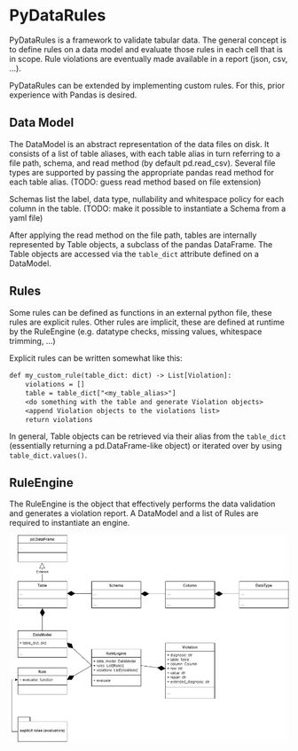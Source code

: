 # PyDataRules

PyDataRules is a framework to validate tabular data. The general concept is to define rules on a data model and evaluate those rules in each cell that is in scope. Rule violations are eventually made available in a report (json, csv, ...).

PyDataRules can be extended by implementing custom rules. For this, prior experience with Pandas is desired.

## Data Model

The DataModel is an abstract representation of the data files on disk. It consists of a list of table aliases, with each table alias in turn referring to a file path, schema, and read method (by default pd.read_csv). Several file types are supported by passing the appropriate pandas read method for each table alias. (TODO: guess read method based on file extension)

Schemas list the label, data type, nullability and whitespace policy for each column in the table. (TODO: make it possible to instantiate a Schema from a yaml file)

After applying the read method on the file path, tables are internally represented by Table objects, a subclass of the pandas DataFrame. The Table objects are accessed via the `table_dict` attribute defined on a DataModel.

## Rules
Some rules can be defined as functions in an external python file, these rules are explicit rules. Other rules are implicit, these are defined at runtime by the RuleEngine (e.g. datatype checks, missing values, whitespace trimming, ...)

Explicit rules can be written somewhat like this:

```{python}
def my_custom_rule(table_dict: dict) -> List[Violation]:
    violations = []
    table = table_dict["<my_table_alias>"]
    <do something with the table and generate Violation objects>
    <append Violation objects to the violations list>
    return violations
```

In general, Table objects can be retrieved via their alias from the `table_dict` (essentially returning a pd.DataFrame-like object) or iterated over by using `table_dict.values()`.


## RuleEngine
The RuleEngine is the object that effectively performs the data validation and generates a violation report. A DataModel and a list of Rules are required to instantiate an engine.


![](image/PyDataRules.drawio.png)
